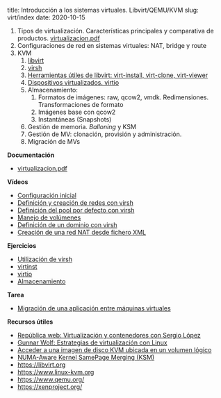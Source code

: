 title: Introducción a los sistemas virtuales. Libvirt/QEMU/KVM
slug: virt/index
date: 2020-10-15

1. Tipos de virtualización. Características principales y comparativa de productos. [virtualizacion.pdf](https://aso.tinaja.es/doc/virtualizacion.pdf)
1. Configuraciones de red en sistemas virtuales: NAT, bridge y route
1. KVM
    1. [libvirt]({filename}./libvirt.md)
	1. [virsh]({filename}./virsh.md)
	1. [Herramientas útiles de libvirt: virt-install, virt-clone, virt-viewer]({filename}./virtinst.md)
	1. [Dispositivos virtualizados. virtio]({filename}./virtio.md)
	1. Almacenamiento:
	    1. Formatos de imágenes: raw, qcow2, vmdk. Redimensiones. Transformaciones de formato
		1. Imágenes base con qcow2
		1. Instantáneas (Snapshots)
	1. Gestión de memoria. *Balloning* y KSM
	1. Gestión de MV: clonación, provisión y administración.
	1. Migración de MVs

**Documentación**

* [virtualizacion.pdf](https://aso.tinaja.es/doc/virtualizacion.pdf)

**Vídeos**

* [Configuración inicial](https://youtu.be/g9TxR-vH7vA)
* [Definición y creación de redes con virsh](https://youtu.be/HKq1Z7ZgFRA)
* [Definición del pool por defecto con virsh](https://youtu.be/0Tp2uzGU-8I)
* [Manejo de volúmenes](https://youtu.be/w91tHGYfBtQ)
* [Definición de un dominio con virsh](https://youtu.be/Ugz7TN6gUO0)
* [Creación de una red NAT desde fichero XML](https://youtu.be/HyqEZEejmjM)

**Ejercicios**

* [Utilización de virsh]({filename}./ejercicios-virsh.md)
* [virtinst]({filename}./ejercicios-virtinst.md)
* [virtio]({filename}./ejercicios-virtio.md)
* [Almacenamiento]({filename}./ejercicios-almacenamiento.md)

**Tarea**

* [Migración de una aplicación entre máquinas virtuales](tarea-virt.md)

**Recursos útiles**

* [República web: Virtualización y contenedores con Sergio López](https://republicaweb.es/podcast/virtualizacion-y-contenedores-con-sergio-lopez/)
* [Gunnar Wolf: Estrategias de virtualización con Linux](www.gwolf.org/files/virt.pdf)
* [Acceder a una imagen de disco KVM ubicada en un volumen lógico](https://albertomolina.wordpress.com/2009/12/14/acceder-a-una-imagen-de-disco-kvm-ubicada-en-un-volumen-logico/)
* [NUMA-Aware Kernel SamePage Merging (KSM)](https://access.redhat.com/documentation/en-us/red_hat_enterprise_linux/7/html/virtualization_tuning_and_optimization_guide/sect-virtualization_tuning_optimization_guide-numa-numa_ksm)
* <https://libvirt.org>
* <https://www.linux-kvm.org>
* <https://www.qemu.org/>
* <https://xenproject.org/>

